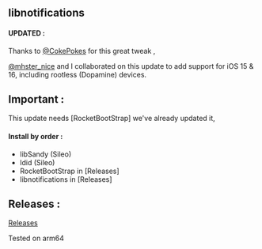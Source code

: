 ## libnotifications

 
#### UPDATED : 
Thanks to [@CokePokes](https://twitter.com/CokePokes) for this great tweak , 


[@mhster_nice](https://twitter.com/mhster_nice) and I collaborated on this update to add support for iOS 15 & 16, including rootless (Dopamine) devices.


## Important :
This update needs [RocketBootStrap] we've already updated it,


 
#### Install by order : 

- libSandy (Sileo)
- ldid (Sileo)
- RocketBootStrap in [Releases]
- libnotifications in [Releases]



## Releases : 
[Releases](https://github.com/crazymind90/libnotifications-Rootless/releases/tag/tweak)


Tested on arm64

